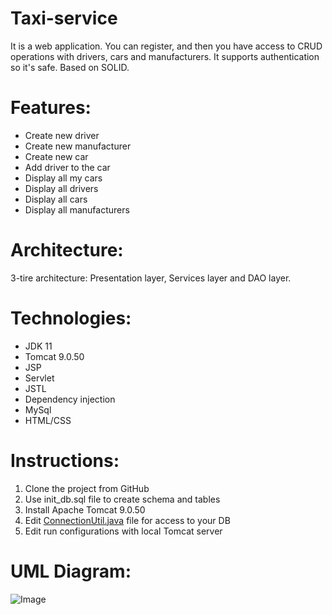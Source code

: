 # Taxi-service
It is a web application. You can register, and then you have access to CRUD operations with drivers, cars and manufacturers.
It supports authentication so it's safe. Based on SOLID.

# Features:
- Create new driver
- Create new manufacturer
- Create new car
- Add driver to the car
- Display all my cars
- Display all drivers
- Display all cars
- Display all manufacturers

# Architecture:
3-tire architecture: Presentation layer, Services layer and DAO layer.

# Technologies:
- JDK 11
- Tomcat 9.0.50
- JSP
- Servlet
- JSTL
- Dependency injection
- MySql
- HTML/CSS

# Instructions:

1. Clone the project from GitHub
2. Use init_db.sql file to create schema and tables
3. Install Apache Tomcat 9.0.50
4. Edit [ConnectionUtil.java](https://github.com/HryhorashPavlo/taxi-service/blob/acb92ac0905a675e344eb7325d93e16d83bdc34a/src/main/java/taxi/util/ConnectionUtil.java#L9) file for access to your DB 
5. Edit run configurations with local Tomcat server

# UML Diagram:

![Image](https://github.com/HryhorashPavlo/taxi-service/blob/59e3b64f5dc41236ac1b6ce4022f8abbf645d62f/img/uml.png)



